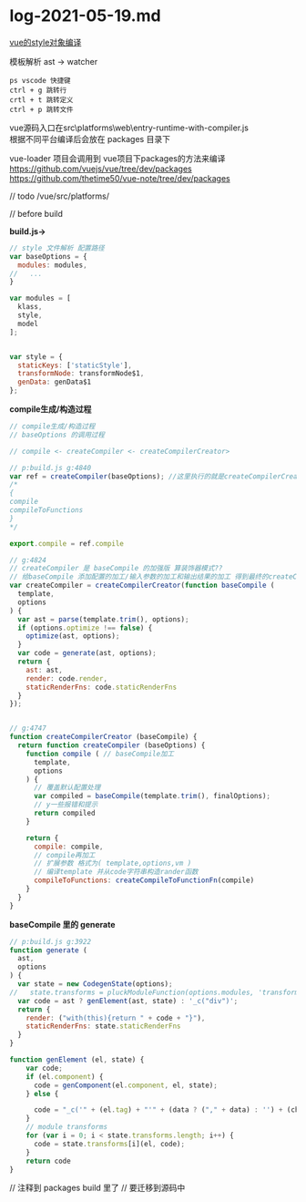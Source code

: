 # log-2021-05-19.md
[vue的style对象编译](./log-2021-05-16.md#vue的style对象编译)

模板解析 ast -> watcher

```
ps vscode 快捷键
ctrl + g 跳转行
crtl + t 跳转定义
ctrl + p 跳转文件
```

vue源码入口在src\platforms\web\entry-runtime-with-compiler.js  
根据不同平台编译后会放在 packages 目录下

vue-loader 项目会调用到 vue项目下packages的方法来编译  
https://github.com/vuejs/vue/tree/dev/packages  
https://github.com/thetime50/vue-note/tree/dev/packages  



// todo /vue/src/platforms/


// before build


**build.js->**
```js
// style 文件解析 配置路径
var baseOptions = {
  modules: modules,
//   ...
}

var modules = [
  klass,
  style,
  model
];


var style = {
  staticKeys: ['staticStyle'],
  transformNode: transformNode$1,
  genData: genData$1
};

```

**compile生成/构造过程**
```js
// compile生成/构造过程
// baseOptions 的调用过程

// compile <- createCompiler <- createCompilerCreator>

// p:build.js g:4840
var ref = createCompiler(baseOptions); //这里执行的就是createCompilerCreator 里面的 createCompiler
/*
{
compile
compileToFunctions
}
*/

export.compile = ref.compile

// g:4824
// createCompiler 是 baseCompile 的加强版 算装饰器模式??
// 给baseCompile 添加配置的加工/输入参数的加工和输出结果的加工 得到最终的createCompiler
var createCompiler = createCompilerCreator(function baseCompile (
  template,
  options
) {
  var ast = parse(template.trim(), options);
  if (options.optimize !== false) {
    optimize(ast, options);
  }
  var code = generate(ast, options);
  return {
    ast: ast,
    render: code.render,
    staticRenderFns: code.staticRenderFns
  }
});


// g:4747
function createCompilerCreator (baseCompile) {
  return function createCompiler (baseOptions) {
    function compile ( // baseCompile加工
      template,
      options
    ) {
      // 覆盖默认配置处理
      var compiled = baseCompile(template.trim(), finalOptions);
      // y一些报错和提示
      return compiled
    }

    return {
      compile: compile,
      // compile再加工
      // 扩展参数 格式为( template,options,vm )
      // 编译template 并从code字符串构造rander函数
      compileToFunctions: createCompileToFunctionFn(compile)
    }
  }
}
```

**baseCompile 里的 generate**


```js
// p:build.js g:3922
function generate (
  ast,
  options
) {
  var state = new CodegenState(options);
//   state.transforms = pluckModuleFunction(options.modules, 'transformCode');
  var code = ast ? genElement(ast, state) : '_c("div")';
  return {
    render: ("with(this){return " + code + "}"),
    staticRenderFns: state.staticRenderFns
  }
}

function genElement (el, state) {
    var code;
    if (el.component) {
      code = genComponent(el.component, el, state);
    } else {

      code = "_c('" + (el.tag) + "'" + (data ? ("," + data) : '') + (children ? ("," + children) : '') + ")";
    }
    // module transforms
    for (var i = 0; i < state.transforms.length; i++) {
      code = state.transforms[i](el, code);
    }
    return code
}
```

// 注释到 packages build 里了
// 要迁移到源码中
